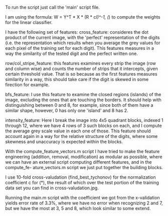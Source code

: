 To run the script just call the 'main' script file.

I am using the formula:
W = Y^T * X * (R * c*I)^-1, (*)
to compute the weights for the linear classifier.

I have the following set of features:
cross_feature: consideres the dot product of the current image, with the
               'perfect' representation of the digits (i.e. the representation
               which results when you average the grey values for each pixel of
               the training set for each digit). This features measures in a way
               the similarity of the tested digit and the perfect written one.

row/col_stripe_feature: this features examines every strip the image (row and 
                        column wise) and counts the number of strips that it 
                        intercepts, given certain threshold value. That is so
                        because as the first features measures similarity in a
                        way, this should take care if the digit is skewed in some
                        firection for example.

bfs_feature: I use this feature to examine the closed regions (islands) of the 
             image, excluding the ones that are touching the borders. It should
             help with distinguishing between 0 and 8, for example, since both of
             them have a similar shape, however, 0 has only one 'island' and 8
             has 2.

intensity_feature: Here I break the image into 4x5 quadrant blocks, indexed 1
                   through 12, where we have 4 rows of 3 such blocks on each, 
                   and I compute the average grey scale value in each one of
                   those. This feature should account again in a way for the 
                   relative structure of the digits, where some skewness and
                   unaccuracy is expected within the blocks.

With the compute_feature_vectors.m script I have tried to make the feature
engineering (addition, removal, modification) as modular as possible, where we
can have an external script computing different features, and in the compute_fe-
ature_vectors.m script we just put together the building blocks.

I use 10-fold cross-valudation (find_best_tychonov) for the normalization 
coefficient c for (*), the result of which over the test portion of the training
data set you can find in cross-valudation.jpg.

Running the main.m script with the coefficient we got from the x-validation
yields error rate of 3.3%, where we have no error when recognizing 2 and 7, but
we have the most at 3, 5 and 8, which look similar to some extend.
